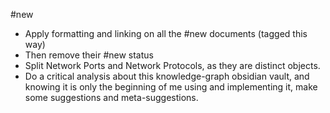 #new 

* Apply formatting and linking on all the #new documents (tagged this way)
* Then remove their #new status
* Split Network Ports and Network Protocols, as they are distinct objects.
* Do a critical analysis about this knowledge-graph obsidian vault, and knowing it is only the beginning of me using and implementing it, make some suggestions and meta-suggestions.

